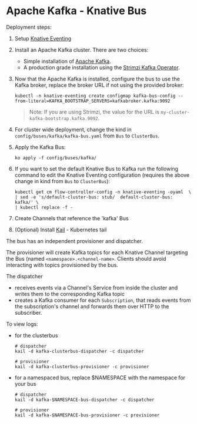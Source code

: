 # Apache Kafka - Knative Bus

Deployment steps:
1. Setup [Knative Eventing](../../../DEVELOPMENT.md)
1. Install an Apache Kafka cluster. There are two choices:
   * Simple installation of [Apache Kafka](broker).
   * A production grade installation using the [Strimzi Kafka Operator](strimzi).

1. Now that the Apache Kafka is installed, configure the bus to use the Kafka broker, replace the broker URL if not using the provided broker:
    ```
    kubectl -n knative-eventing create configmap kafka-bus-config --from-literal=KAFKA_BOOTSTRAP_SERVERS=kafkabroker.kafka:9092
    ```
    > Note: If you are using Strimzi, the value for the URL is `my-cluster-kafka-bootstrap.kafka.9092`.
1. For cluster wide deployment, change the kind in `config/buses/kafka/kafka-bus.yaml` from `Bus` to `ClusterBus`.
1. Apply the Kafka Bus:
    ```
    ko apply -f config/buses/kafka/
    ```
1. If you want to set the default Knative Bus to Kafka run the following command to edit the Knative Eventing configuration (requires the above change in kind from `Bus` to `ClusterBus`):
    ```shell
    kubectl get cm flow-controller-config -n knative-eventing -oyaml  \
    | sed -e 's/default-cluster-bus: stub/  default-cluster-bus: kafka/' \
    | kubectl replace -f -
    ```
1. Create Channels that reference the 'kafka' Bus
1. (Optional) Install [Kail](https://github.com/boz/kail) - Kubernetes tail

The bus has an independent provisioner and dispatcher.

The provisioner will create Kafka topics for each Knative Channel
targeting the Bus (named `<namespace>.<channel-name>`.
Clients should avoid interacting with topics provisioned by the bus.

The dispatcher
- receives events via a Channel's Service from inside the cluster and
writes them to the corresponding Kafka topic
- creates a Kafka consumer for each `Subscription`, that reads events
from the subscription's channel and forwards them over HTTP to the
subscriber.

To view logs:
- for the clusterbus
    ```
    # dispatcher
    kail -d kafka-clusterbus-dispatcher -c dispatcher

    # provisioner
    kail -d kafka-clusterbus-provisioner -c provisioner
    ```
- for a namespaced bus, replace $NAMESPACE with the namespace for your bus
    ```
    # dispatcher
    kail -d kafka-$NAMESPACE-bus-dispatcher -c dispatcher

    # provisioner
    kail -d kafka-$NAMESPACE-bus-provisioner -c provisioner
    ```
